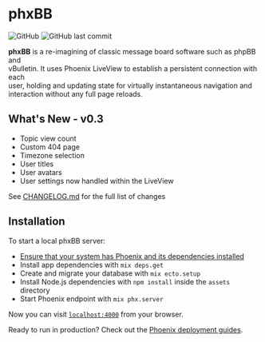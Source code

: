 # phxBB
![GitHub](https://img.shields.io/github/license/APB9785/phxBB)
![GitHub last commit](https://img.shields.io/github/last-commit/APB9785/phxBB)

**phxBB** is a re-imagining of classic message board software such as phpBB and   
vBulletin.  It uses Phoenix LiveView to establish a persistent connection with each   
user, holding and updating state for virtually instantaneous navigation and   
interaction without any full page reloads.   

## What's New - v0.3

- Topic view count
- Custom 404 page
- Timezone selection
- User titles
- User avatars
- User settings now handled within the LiveView

See [CHANGELOG.md](https://github.com/APB9785/phxBB/blob/master/CHANGELOG.md) for the full list of changes

## Installation   

To start a local phxBB server:
  * [Ensure that your system has Phoenix and its dependencies installed](https://hexdocs.pm/phoenix/installation.html)
  * Install app dependencies with `mix deps.get`
  * Create and migrate your database with `mix ecto.setup`
  * Install Node.js dependencies with `npm install` inside the `assets` directory
  * Start Phoenix endpoint with `mix phx.server`

Now you can visit [`localhost:4000`](http://localhost:4000) from your browser.

Ready to run in production? Check out the [Phoenix deployment guides](https://hexdocs.pm/phoenix/deployment.html).
